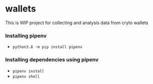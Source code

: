 # wallets

This is WIP project for collecting and analysis data from cryto wallets


### Installing pipenv
- `python3.8 -m pip install pipenv`

### Installing dependencies using pipenv
- `pipenv install`
- `pipenv shell`